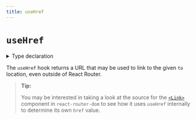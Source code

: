 ```yaml
---
title: useHref
---
```


# `useHref`

<details>
  <summary>Type declaration</summary>

```tsx
declare function useHref(to: To): string;
```

</details>

The `useHref` hook returns a URL that may be used to link to the given `to` location, even outside of React Router.

> **Tip:**
>
> You may be interested in taking a look at the source for the [`<Link>`](https://github.com/remix-run/react-router/blob/334589beb3aeedb48ea2f3f05c14b48c5d439b2f/packages/react-router-dom/index.tsx#L270)
> component in `react-router-dom` to see how it uses `useHref` internally to
> determine its own `href` value.
